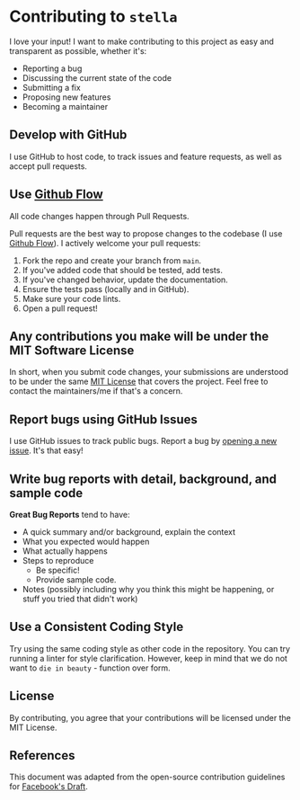 # Contributing to `stella`

I love your input! I want to make contributing to this project as easy and
transparent as possible, whether it's:

- Reporting a bug
- Discussing the current state of the code
- Submitting a fix
- Proposing new features
- Becoming a maintainer

## Develop with GitHub

I use GitHub to host code, to track issues and feature requests, as well as
accept pull requests.

## Use [Github Flow](https://guides.github.com/introduction/flow/index.html)

All code changes happen through Pull Requests.

Pull requests are the best way to propose changes to the codebase
(I use [Github Flow](https://guides.github.com/introduction/flow/index.html)).
I actively welcome your pull requests:

1. Fork the repo and create your branch from `main`.
2. If you've added code that should be tested, add tests.
3. If you've changed behavior, update the documentation.
4. Ensure the tests pass (locally and in GitHub).
5. Make sure your code lints.
6. Open a pull request!

## Any contributions you make will be under the MIT Software License

In short, when you submit code changes, your submissions are understood
to be under the same [MIT License](http://choosealicense.com/licenses/mit/)
that covers the project. Feel free to contact the maintainers/me if that's a
concern.

## Report bugs using GitHub Issues

I use GitHub issues to track public bugs. Report a bug by
[opening a new issue](https://github.com/very-doge-wow/stella/issues/new/choose).
It's that easy!

## Write bug reports with detail, background, and sample code

**Great Bug Reports** tend to have:

- A quick summary and/or background, explain the context
- What you expected would happen
- What actually happens
- Steps to reproduce
  - Be specific!
  - Provide sample code.
- Notes (possibly including why you think this might be happening, or stuff
  you tried that didn't work)

## Use a Consistent Coding Style

Try using the same coding style as other code in the repository. You can try
running a linter for style clarification. However, keep in mind that we
do not want to `die in beauty` - function over form.

## License

By contributing, you agree that your contributions will be licensed under the
MIT License.

## References

This document was adapted from the open-source contribution guidelines for
[Facebook's Draft](https://github.com/facebook/draft-js/blob/main/CONTRIBUTING.md).

